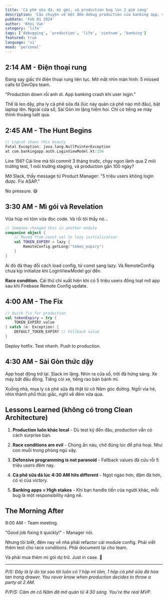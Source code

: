 ```yaml
---
title: 'Cà phê sữa đá, mì gói, và production bug lúc 2 giờ sáng'
description: 'Câu chuyện về một đêm debug production của banking app, và những bài học không có trong sách vở'
pubDate: 'Feb 01 2024'
author: 'Khoi Van'
category: 'life'
tags: ['debugging', 'production', 'life', 'vietnam', 'banking']
featured: true
language: 'vi'
mood: 'personal'
---
```


## 2:14 AM - Điện thoại rung

Đang say giấc thì điện thoại rung liên tục. Mở mắt nhìn màn hình: 5 missed calls từ DevOps team.

"Production down rồi anh ơi. App banking crash khi user login."

Thế là leo dậy, pha ly cà phê sữa đá (lúc này quán cà phê nào mở đâu), bật laptop lên. Ngoài cửa sổ, Sài Gòn im lặng hiếm hoi. Chỉ có tiếng xe máy thỉnh thoảng lướt qua.

## 2:45 AM - The Hunt Begins

```kotlin
// Logcat shows this beauty
Fatal Exception: java.lang.NullPointerException
at com.bankingapp.auth.LoginViewModel.kt:156
```

Line 156? Cái line mà tôi commit 3 tháng trước, chạy ngon lành qua 2 môi trường test, 1 môi trường staging, và production gần 100 ngày?

Mở Slack, thấy message từ Product Manager: "5 triệu users không login được. Fix ASAP."

No pressure. 😅

## 3:30 AM - Mì gói và Revelation

Vừa húp mì tôm vừa đọc code. Và rồi tôi thấy nó...

```kotlin
// Someone changed this in another module
companion object {
    // Moved from const val to lazy initialization 
    val TOKEN_EXPIRY = lazy { 
        RemoteConfig.getLong("token_expiry") 
    }
}
```

Ai đó đã thay đổi cách load config, từ const sang lazy. Và RemoteConfig chưa kịp initialize khi LoginViewModel gọi đến.

**Race condition.** Cái thứ chỉ xuất hiện khi có 5 triệu users đồng loạt mở app sau khi Firebase Remote Config update.

## 4:00 AM - The Fix

```kotlin
// Quick fix for production
val tokenExpiry = try {
    TOKEN_EXPIRY.value
} catch (e: Exception) {
    DEFAULT_TOKEN_EXPIRY // Fallback value
}
```

Deploy hotfix. Test nhanh. Push to production.

## 4:30 AM - Sài Gòn thức dậy

App hoạt động trở lại. Slack im lặng. Nhìn ra cửa sổ, trời đã hửng sáng. Xe máy bắt đầu đông. Tiếng còi xe, tiếng rao bán bánh mì.

Xuống nhà, mua ly cà phê sữa đá thật từ cô Năm góc đường. Ngồi vỉa hè, nhìn thành phố thức giấc, nghĩ về đêm vừa qua.

## Lessons Learned (không có trong Clean Architecture)

1. **Production luôn khác local** - Dù test kỹ đến đâu, production vẫn có cách surprise bạn.

2. **Race conditions are evil** - Chúng ẩn náu, chờ đúng lúc để phá hoại. Như con muỗi trong phòng ngủ vậy.

3. **Defensive programming is not paranoid** - Fallback values đã cứu rỗi 5 triệu users đêm nay.

4. **Cà phê sữa đá lúc 4:30 AM hits different** - Ngọt ngào hơn, đậm đà hơn, có vị của victory.

5. **Banking apps = High stakes** - Khi bạn handle tiền của người khác, mỗi bug là một responsibility nặng nề.

## The Morning After

9:00 AM - Team meeting.

"Good job fixing it quickly!" - Manager nói.

Nhưng tôi biết, đêm nay về nhà phải refactor cái module config. Phải viết thêm test cho race conditions. Phải document lại cho team.

Và phải mua thêm mì gói dự trữ. Just in case. 🍜

---

*P/S: Đây là lý do tại sao tôi luôn có 1 hộp mì tôm, 1 hộp cà phê sữa đá hòa tan trong drawer. You never know when production decides to throw a party at 2 AM.*

*P/P/S: Cảm ơn cô Năm đã mở quán từ 4:30 sáng. You're the real MVP.*